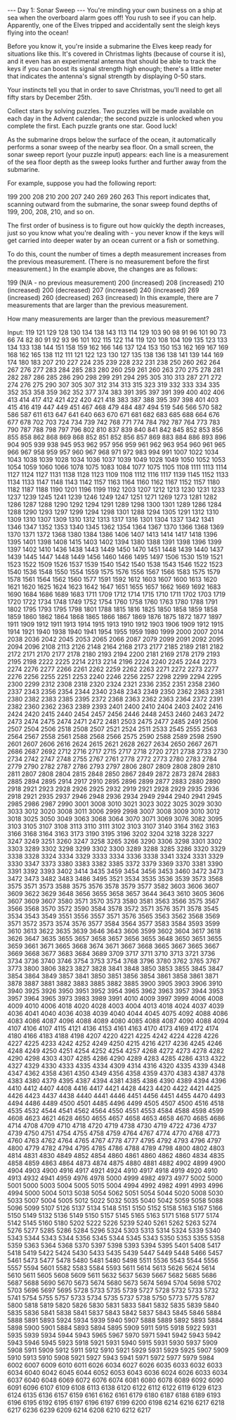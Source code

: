 --- Day 1: Sonar Sweep ---
You're minding your own business on a ship at sea when the overboard alarm goes off! You rush to see if you can help. Apparently, one of the Elves tripped and accidentally sent the sleigh keys flying into the ocean!

Before you know it, you're inside a submarine the Elves keep ready for situations like this. It's covered in Christmas lights (because of course it is), and it even has an experimental antenna that should be able to track the keys if you can boost its signal strength high enough; there's a little meter that indicates the antenna's signal strength by displaying 0-50 stars.

Your instincts tell you that in order to save Christmas, you'll need to get all fifty stars by December 25th.

Collect stars by solving puzzles. Two puzzles will be made available on each day in the Advent calendar; the second puzzle is unlocked when you complete the first. Each puzzle grants one star. Good luck!

As the submarine drops below the surface of the ocean, it automatically performs a sonar sweep of the nearby sea floor. On a small screen, the sonar sweep report (your puzzle input) appears: each line is a measurement of the sea floor depth as the sweep looks further and further away from the submarine.

For example, suppose you had the following report:

199
200
208
210
200
207
240
269
260
263
This report indicates that, scanning outward from the submarine, the sonar sweep found depths of 199, 200, 208, 210, and so on.

The first order of business is to figure out how quickly the depth increases, just so you know what you're dealing with - you never know if the keys will get carried into deeper water by an ocean current or a fish or something.

To do this, count the number of times a depth measurement increases from the previous measurement. (There is no measurement before the first measurement.) In the example above, the changes are as follows:

199 (N/A - no previous measurement)
200 (increased)
208 (increased)
210 (increased)
200 (decreased)
207 (increased)
240 (increased)
269 (increased)
260 (decreased)
263 (increased)
In this example, there are 7 measurements that are larger than the previous measurement.

How many measurements are larger than the previous measurement?

Input:
119
121
129
128
130
134
138
143
113
114
129
103
90
98
91
96
101
90
73
66
74
82
80
91
92
93
96
101
102
115
122
114
119
120
108
104
109
135
123
133
134
133
138
144
151
158
159
162
166
146
137
124
153
150
153
162
169
167
169
168
162
165
138
112
111
121
122
123
130
127
135
138
136
138
141
139
144
169
174
180
183
207
210
227
224
235
239
228
232
231
238
250
260
262
264
267
276
277
283
284
285
283
280
260
259
261
260
263
270
275
278
281
282
287
286
285
286
290
298
299
291
294
295
305
310
313
287
271
272
274
276
275
290
307
305
307
312
314
313
315
323
319
332
333
334
335
352
353
358
359
362
352
377
374
383
391
395
397
391
399
400
402
406
413
414
417
412
421
422
420
421
418
383
387
388
395
397
398
401
403
415
416
419
447
449
451
467
468
479
484
487
494
519
546
566
570
582
586
587
611
613
647
641
640
663
670
671
681
682
683
685
688
664
676
677
678
702
703
724
734
739
742
768
771
774
784
792
787
764
773
783
790
787
788
798
797
796
802
810
837
839
840
841
842
845
852
853
856
855
858
862
868
869
868
852
851
852
856
857
869
883
884
886
893
896
904
905
939
938
945
953
962
957
956
959
961
962
963
954
960
961
965
966
967
958
959
957
960
967
968
971
972
983
994
991
1007
1022
1034
1043
1038
1039
1028
1034
1036
1037
1039
1049
1028
1049
1050
1052
1053
1054
1059
1060
1066
1078
1075
1083
1084
1077
1075
1105
1108
1111
1113
1114
1127
1124
1127
1131
1138
1128
1123
1109
1108
1112
1116
1117
1139
1145
1152
1133
1134
1133
1147
1148
1143
1142
1157
1163
1164
1160
1162
1167
1152
1157
1180
1182
1187
1188
1190
1201
1196
1199
1192
1203
1207
1212
1213
1230
1231
1233
1237
1239
1245
1241
1239
1246
1249
1247
1251
1271
1269
1273
1281
1282
1286
1287
1288
1290
1292
1294
1291
1289
1298
1300
1301
1289
1286
1284
1288
1290
1293
1297
1299
1294
1298
1301
1288
1294
1305
1291
1312
1310
1309
1310
1307
1309
1310
1312
1313
1317
1316
1301
1304
1337
1342
1341
1346
1347
1352
1353
1340
1345
1362
1354
1364
1367
1370
1366
1368
1369
1370
1371
1372
1368
1380
1384
1386
1406
1407
1413
1414
1417
1418
1396
1395
1401
1398
1408
1415
1403
1402
1394
1380
1388
1391
1398
1396
1399
1397
1402
1410
1436
1438
1443
1449
1450
1470
1451
1448
1439
1440
1437
1439
1445
1447
1448
1449
1456
1460
1466
1495
1497
1506
1530
1519
1521
1523
1522
1509
1526
1537
1539
1540
1542
1540
1538
1543
1546
1522
1523
1540
1536
1548
1550
1554
1559
1575
1576
1556
1567
1566
1583
1575
1579
1578
1561
1564
1562
1560
1577
1591
1592
1612
1603
1607
1600
1613
1620
1621
1620
1625
1624
1623
1642
1647
1651
1655
1657
1662
1669
1692
1683
1690
1684
1686
1689
1683
1711
1709
1712
1714
1715
1710
1711
1702
1703
1719
1720
1722
1734
1748
1749
1752
1754
1760
1758
1760
1763
1780
1788
1791
1802
1795
1793
1795
1798
1801
1788
1815
1816
1825
1850
1858
1859
1858
1859
1860
1862
1864
1868
1865
1866
1867
1869
1876
1875
1872
1877
1897
1911
1909
1912
1911
1913
1914
1915
1913
1910
1912
1903
1906
1909
1912
1915
1914
1921
1940
1938
1940
1941
1954
1955
1959
1980
1999
2000
2007
2014
2038
2036
2042
2045
2053
2065
2066
2087
2079
2099
2091
2092
2095
2094
2096
2108
2113
2126
2148
2164
2168
2173
2177
2185
2189
2181
2182
2172
2171
2170
2177
2178
2180
2193
2194
2200
2181
2169
2178
2179
2193
2195
2198
2222
2225
2214
2213
2214
2196
2224
2240
2245
2244
2273
2274
2276
2277
2266
2261
2262
2259
2262
2263
2271
2272
2273
2277
2276
2256
2255
2251
2253
2240
2246
2256
2257
2298
2299
2294
2295
2300
2299
2312
2308
2318
2320
2324
2321
2336
2352
2351
2358
2360
2337
2343
2356
2354
2344
2340
2348
2343
2349
2350
2362
2363
2381
2380
2382
2383
2385
2395
2372
2368
2363
2362
2363
2364
2372
2391
2382
2360
2362
2363
2389
2393
2401
2400
2410
2404
2403
2402
2416
2424
2420
2415
2440
2454
2457
2456
2446
2448
2453
2460
2463
2472
2473
2474
2475
2474
2471
2472
2481
2503
2475
2477
2485
2491
2506
2507
2504
2506
2518
2508
2507
2521
2524
2511
2533
2545
2555
2563
2564
2567
2558
2561
2588
2568
2566
2575
2590
2588
2589
2598
2590
2601
2607
2606
2616
2624
2615
2621
2628
2627
2634
2650
2667
2671
2686
2687
2692
2712
2716
2717
2715
2717
2718
2720
2721
2738
2733
2730
2734
2742
2747
2748
2755
2767
2761
2778
2772
2773
2780
2783
2784
2779
2790
2782
2787
2786
2793
2797
2806
2807
2809
2808
2809
2810
2811
2807
2808
2804
2815
2848
2850
2867
2849
2872
2873
2874
2883
2885
2894
2895
2914
2917
2910
2895
2896
2899
2877
2883
2880
2890
2918
2921
2923
2928
2926
2925
2932
2919
2921
2928
2929
2935
2936
2918
2921
2935
2937
2946
2948
2936
2934
2949
2944
2940
2941
2945
2985
2986
2987
2990
3001
3008
3010
3021
3023
3022
3025
3029
3030
3033
3012
3020
3008
3011
3006
2999
2998
3007
3008
3009
3010
3012
3018
3025
3050
3049
3063
3068
3064
3070
3071
3069
3076
3082
3095
3103
3105
3107
3108
3113
3110
3111
3102
3103
3107
3140
3164
3162
3163
3166
3168
3164
3163
3173
3190
3195
3196
3202
3204
3218
3228
3227
3247
3249
3251
3260
3247
3258
3265
3266
3290
3306
3298
3301
3302
3303
3289
3302
3298
3299
3302
3300
3289
3288
3285
3286
3320
3329
3338
3328
3324
3334
3329
3333
3334
3336
3338
3341
3324
3331
3329
3330
3347
3373
3380
3383
3382
3385
3372
3379
3369
3370
3381
3390
3391
3392
3393
3402
3414
3435
3459
3454
3456
3453
3460
3472
3473
3472
3473
3482
3483
3486
3495
3521
3534
3535
3536
3539
3573
3568
3575
3571
3573
3588
3575
3576
3578
3579
3577
3582
3603
3606
3607
3609
3622
3629
3648
3656
3655
3658
3657
3644
3643
3610
3605
3606
3607
3609
3607
3580
3571
3570
3573
3580
3581
3563
3566
3575
3567
3566
3568
3570
3572
3590
3584
3578
3572
3571
3576
3571
3578
3545
3534
3543
3549
3551
3556
3557
3571
3576
3565
3563
3562
3568
3569
3571
3572
3573
3574
3576
3577
3584
3564
3577
3583
3584
3593
3599
3610
3613
3622
3635
3639
3646
3643
3606
3599
3602
3604
3617
3618
3626
3647
3635
3655
3657
3658
3657
3656
3655
3648
3650
3651
3655
3659
3661
3671
3665
3668
3674
3671
3667
3668
3665
3667
3665
3667
3669
3668
3677
3683
3684
3689
3709
3717
3711
3710
3713
3721
3736
3734
3736
3740
3746
3754
3753
3754
3768
3796
3780
3762
3765
3767
3773
3800
3806
3823
3827
3828
3841
3848
3850
3853
3855
3845
3847
3854
3864
3849
3857
3841
3850
3851
3856
3854
3861
3858
3861
3871
3878
3887
3881
3882
3883
3885
3882
3885
3900
3905
3903
3906
3910
3940
3925
3926
3950
3951
3952
3954
3965
3962
3963
3957
3944
3953
3957
3964
3965
3973
3983
3989
3991
4010
4009
3997
3999
4006
4008
4009
4010
4006
4018
4020
4028
4003
4004
4013
4018
4024
4037
4039
4036
4041
4040
4036
4038
4039
4040
4044
4045
4075
4092
4088
4086
4083
4086
4087
4096
4088
4089
4080
4085
4088
4087
4090
4088
4094
4107
4106
4107
4115
4121
4136
4153
4161
4163
4170
4173
4169
4172
4174
4180
4166
4183
4188
4198
4207
4220
4221
4225
4242
4224
4228
4226
4227
4225
4233
4242
4252
4249
4250
4215
4216
4217
4236
4245
4246
4248
4249
4250
4251
4254
4252
4254
4257
4268
4272
4273
4278
4282
4290
4298
4303
4307
4285
4286
4290
4289
4283
4285
4286
4313
4322
4327
4329
4330
4333
4335
4334
4309
4314
4316
4320
4335
4339
4348
4347
4362
4358
4361
4350
4349
4356
4358
4359
4370
4383
4387
4378
4383
4380
4379
4395
4387
4394
4381
4385
4386
4390
4389
4394
4396
4410
4412
4407
4408
4416
4417
4421
4428
4423
4420
4422
4421
4425
4426
4423
4437
4438
4440
4441
4446
4451
4456
4451
4455
4470
4493
4494
4486
4489
4500
4501
4485
4496
4499
4505
4507
4500
4516
4518
4535
4532
4544
4541
4562
4564
4550
4551
4553
4584
4588
4598
4599
4608
4623
4621
4628
4650
4655
4657
4658
4653
4658
4670
4685
4686
4714
4708
4709
4710
4718
4720
4719
4738
4730
4719
4722
4736
4737
4739
4750
4751
4754
4755
4758
4759
4764
4767
4774
4770
4768
4773
4760
4763
4762
4764
4765
4767
4778
4777
4795
4792
4793
4796
4797
4800
4779
4782
4794
4795
4785
4786
4788
4789
4798
4800
4802
4803
4814
4831
4830
4849
4852
4854
4860
4861
4860
4862
4860
4834
4835
4858
4859
4863
4864
4873
4874
4875
4880
4881
4882
4902
4899
4900
4904
4903
4900
4916
4917
4921
4924
4910
4917
4918
4919
4920
4910
4913
4932
4941
4959
4976
4978
5000
4999
4982
4973
4977
5002
5000
5001
5000
5003
5004
5005
5015
5004
4994
4992
4982
4991
4993
4996
4994
5000
5004
5013
5038
5054
5062
5051
5054
5044
5020
5008
5030
5033
5007
5004
5005
5012
5022
5032
5035
5040
5042
5059
5058
5088
5096
5099
5107
5126
5137
5134
5148
5151
5150
5152
5158
5163
5167
5166
5150
5149
5132
5136
5149
5150
5157
5145
5165
5163
5171
5168
5177
5174
5142
5145
5160
5180
5202
5222
5226
5239
5240
5261
5262
5263
5274
5276
5277
5285
5286
5284
5296
5324
5303
5313
5314
5324
5339
5340
5343
5344
5343
5344
5356
5345
5344
5345
5343
5350
5353
5355
5358
5359
5363
5364
5368
5370
5397
5398
5393
5394
5395
5401
5408
5417
5418
5419
5422
5424
5430
5433
5435
5439
5447
5449
5448
5466
5457
5461
5473
5477
5478
5480
5481
5480
5498
5511
5536
5543
5544
5556
5557
5594
5601
5582
5583
5584
5593
5611
5614
5613
5626
5624
5614
5610
5611
5605
5608
5609
5611
5632
5637
5639
5667
5682
5685
5686
5687
5688
5690
5670
5673
5674
5680
5673
5674
5694
5704
5698
5702
5703
5696
5697
5695
5728
5733
5735
5739
5727
5728
5732
5733
5732
5741
5754
5755
5757
5733
5734
5735
5737
5738
5750
5773
5775
5787
5800
5818
5819
5820
5826
5830
5831
5833
5841
5832
5835
5839
5840
5835
5836
5841
5838
5841
5837
5843
5842
5837
5843
5845
5846
5884
5888
5891
5893
5924
5934
5939
5940
5907
5888
5889
5892
5893
5884
5898
5900
5901
5884
5893
5894
5895
5909
5911
5915
5918
5922
5931
5935
5939
5934
5944
5943
5965
5967
5970
5971
5941
5942
5943
5942
5943
5946
5945
5923
5918
5921
5931
5940
5915
5931
5930
5937
5909
5908
5911
5909
5912
5911
5912
5910
5921
5929
5931
5929
5925
5907
5909
5910
5913
5910
5908
5921
5927
5943
5941
5971
5972
5977
5979
5984
6002
6007
6009
6010
6011
6026
6034
6027
6026
6035
6033
6032
6033
6034
6040
6042
6045
6044
6052
6053
6043
6036
6024
6026
6033
6034
6037
6040
6048
6069
6072
6076
6074
6081
6080
6078
6089
6092
6090
6091
6096
6107
6109
6108
6113
6138
6120
6122
6112
6122
6119
6129
6123
6124
6135
6136
6157
6159
6161
6162
6161
6179
6180
6187
6188
6189
6193
6196
6195
6192
6195
6197
6196
6197
6199
6200
6198
6214
6216
6217
6218
6217
6236
6239
6209
6214
6208
6210
6212
6217